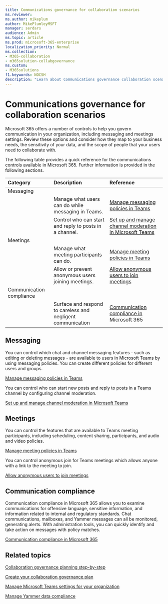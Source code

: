 ```yaml
---
title: Communications governance for collaboration scenarios
ms.reviewer: 
ms.author: mikeplum
author: MikePlumleyMSFT
manager: serdars
audience: Admin
ms.topic: article
ms.prod: microsoft-365-enterprise
localization_priority: Normal
ms.collection: 
- M365-collaboration
- m365solution-collabgovernance
ms.custom: 
- M365solutions
f1.keywords: NOCSH
description: "Learn about Communications governance collaboration scenarios."
---
```


# Communications governance for collaboration scenarios

Microsoft 365 offers a number of controls to help you govern communication in your organization, including messaging and meetings settings. Review these options and consider how they map to your business needs, the sensitivity of your data, and the scope of people that your users need to collaborate with.

The following table provides a quick reference for the communications controls available in Microsoft 365. Further information is provided in the following sections.

|Category|Description|Reference|
|:-------|:----------|:--------|
|Messaging|||
||Manage what users can do while messaging in Teams.|[Manage messaging policies in Teams](https://docs.microsoft.com/microsoftteams/messaging-policies-in-teams)|
||Control who can start and reply to posts in a channel.|[Set up and manage channel moderation in Microsoft Teams](https://docs.microsoft.com/microsoftteams/manage-channel-moderation-in-teams)|
|Meetings|||
||Manage what meeting participants can do.|[Manage meeting policies in Teams](https://docs.microsoft.com/microsoftteams/meeting-policies-in-teams)|
||Allow or prevent anonymous users joining meetings.|[Allow anonymous users to join meetings](https://docs.microsoft.com/microsoftteams/meeting-settings-in-teams#allow-anonymous-users-to-join-meetings)|
|Communication compliance|||
||Surface and respond to careless and negligent communication|[Communication compliance in Microsoft 365](https://docs.microsoft.com/microsoft-365/compliance/communication-compliance)|

## Messaging

You can control which chat and channel messaging features - such as editing or deleting messages - are available to users in Microsoft Teams by using messaging policies. You can create different policies for different users and groups.

[Manage messaging policies in Teams](https://docs.microsoft.com/microsoftteams/messaging-policies-in-teams)

You can control who can start new posts and reply to posts in a Teams channel by configuring channel moderation.

[Set up and manage channel moderation in Microsoft Teams](https://docs.microsoft.com/microsoftteams/manage-channel-moderation-in-teams)

## Meetings

You can control the features that are available to Teams meeting participants, including scheduling, content sharing, participants, and audio and video policies.

[Manage meeting policies in Teams](https://docs.microsoft.com/microsoftteams/meeting-policies-in-teams)

You can control anonymous join for Teams meetings which allows anyone with a link to the meeting to join.

[Allow anonymous users to join meetings](https://docs.microsoft.com/microsoftteams/meeting-settings-in-teams#allow-anonymous-users-to-join-meetings)


## Communication compliance

Communication compliance in Microsoft 365 allows you to examine communications for offensive language, sensitive information, and information related to internal and regulatory standards. Chat communications, mailboxes, and Yammer messages can all be monitored, generating alerts. With administration tools, you can quickly identify and take action on messages with policy matches.

[Communication compliance in Microsoft 365](https://docs.microsoft.com/microsoft-365/compliance/communication-compliance)

## Related topics

[Collaboration governance planning step-by-step](collaboration-governance-overview.md#collaboration-governance-planning-step-by-step)

[Create your collaboration governance plan](collaboration-governance-first.md)

[Manage Microsoft Teams settings for your organization](https://docs.microsoft.com/microsoftteams/enable-features-office-365)

[Manage Yammer data compliance](https://docs.microsoft.com/yammer/manage-security-and-compliance/manage-data-compliance)
